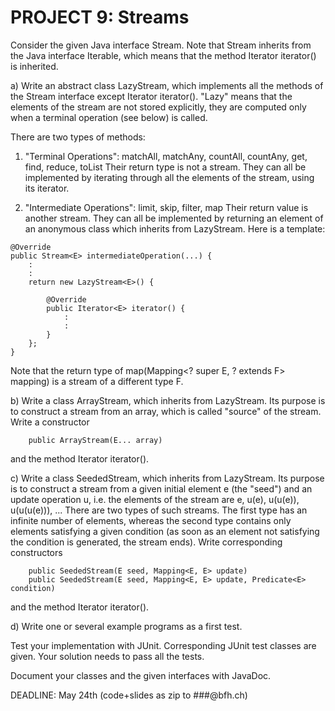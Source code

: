 # PROJECT 9: Streams

Consider the given Java interface Stream<E>. Note that Stream<E> inherits from the Java interface Iterable<E>, which means that the method Iterator<E> iterator() is inherited. 

a) Write an abstract class LazyStream<E>, which implements all the methods of the Stream<E> interface except Iterator<E> iterator(). "Lazy" means that the elements of the stream are not stored explicitly, they are computed only when a terminal operation (see below) is called.

There are two types of methods:

1. "Terminal Operations": matchAll, matchAny, countAll, countAny, get, find, reduce, toList
Their return type is not a stream. They can all be implemented by iterating through all the elements of the stream, using its iterator.

2. "Intermediate Operations": limit, skip, filter, map
Their return value is another stream. They can all be implemented by returning an element of an anonymous class which inherits from LazyStream. Here is a template:

```
@Override
public Stream<E> intermediateOperation(...) {
	:
	:
	return new LazyStream<E>() {
	
		@Override
		public Iterator<E> iterator() {
			:
			:
		}
	};
}
```

Note that the return type of map(Mapping<? super E, ? extends F> mapping) is a stream of a different type F. 

b) Write a class ArrayStream<E>, which inherits from LazyStream<E>. Its purpose is to construct a stream from an array, which is called "source" of the stream. Write a constructor

```
	public ArrayStream(E... array)
```

and the method Iterator<E> iterator().

c) Write a class SeededStream<E>, which inherits from LazyStream<E>. Its purpose is to construct a stream from a given initial element e (the "seed") and an update operation u, i.e. the elements of the stream are
	e, u(e), u(u(e)), u(u(u(e))), ...
There are two types of such streams. The first type has an infinite number of elements, whereas the second type contains only elements satisfying a given condition (as soon as an element not satisfying the condition is generated, the stream ends). Write corresponding constructors

```
	public SeededStream(E seed, Mapping<E, E> update)
	public SeededStream(E seed, Mapping<E, E> update, Predicate<E> condition)
```

and the method Iterator<E> iterator().

d) Write one or several example programs as a first test.

Test your implementation with JUnit. Corresponding JUnit test classes are given. Your solution needs to pass all the tests.

Document your classes and the given interfaces with JavaDoc.

DEADLINE: May 24th (code+slides as zip to ###@bfh.ch)

